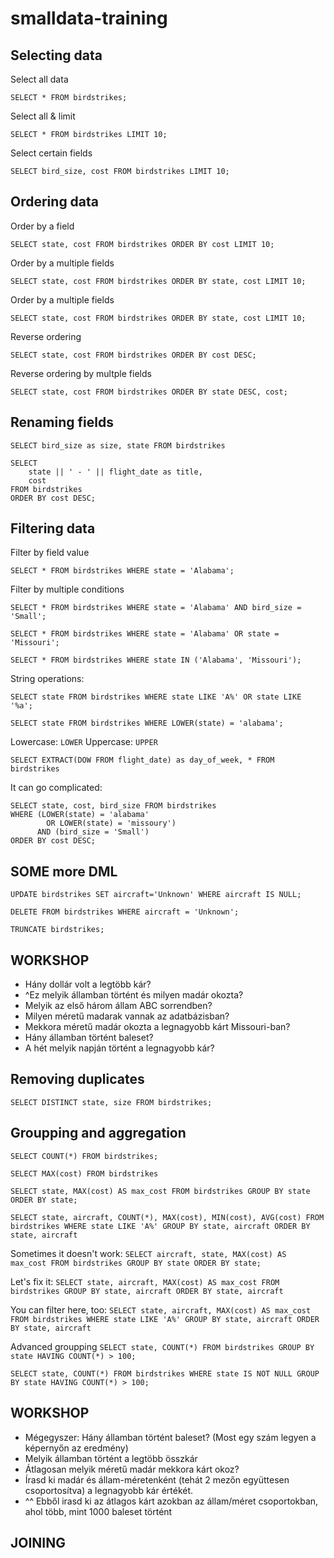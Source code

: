 # smalldata-training

## Selecting data

Select all data

`SELECT * FROM birdstrikes;`

Select all & limit

`SELECT * FROM birdstrikes LIMIT 10;`

Select certain fields

`SELECT bird_size, cost FROM birdstrikes LIMIT 10;`

## Ordering data

Order by a field

`SELECT state, cost FROM birdstrikes ORDER BY cost LIMIT 10;`

Order by a multiple fields

`SELECT state, cost FROM birdstrikes ORDER BY state, cost LIMIT 10;`

Order by a multiple fields

`SELECT state, cost FROM birdstrikes ORDER BY state, cost LIMIT 10;`

Reverse ordering

`SELECT state, cost FROM birdstrikes ORDER BY cost DESC;`

Reverse ordering by multple fields

`SELECT state, cost FROM birdstrikes ORDER BY state DESC, cost;`

## Renaming fields
`SELECT bird_size as size, state FROM birdstrikes`

```
SELECT
    state || ' - ' || flight_date as title,
    cost
FROM birdstrikes
ORDER BY cost DESC;
```

## Filtering data
Filter by field value

`SELECT * FROM birdstrikes WHERE state = 'Alabama';`

Filter by multiple conditions

`SELECT * FROM birdstrikes WHERE state = 'Alabama' AND bird_size = 'Small';`

`SELECT * FROM birdstrikes WHERE state = 'Alabama' OR state = 'Missouri';`

`SELECT * FROM birdstrikes WHERE state IN ('Alabama', 'Missouri');`

String operations:

`SELECT state FROM birdstrikes WHERE state LIKE 'A%' OR state LIKE '%a';`

`SELECT state FROM birdstrikes WHERE LOWER(state) = 'alabama';`

Lowercase: `LOWER`
Uppercase: `UPPER`

```
SELECT EXTRACT(DOW FROM flight_date) as day_of_week, * FROM birdstrikes
```

It can go complicated:

```
SELECT state, cost, bird_size FROM birdstrikes
WHERE (LOWER(state) = 'alabama'
        OR LOWER(state) = 'missoury')
      AND (bird_size = 'Small')
ORDER BY cost DESC;
```

## SOME more DML
```UPDATE birdstrikes SET aircraft='Unknown' WHERE aircraft IS NULL;```

```DELETE FROM birdstrikes WHERE aircraft = 'Unknown';```

```TRUNCATE birdstrikes;```

## WORKSHOP
* Hány dollár volt a legtöbb kár?
* ^Ez melyik államban történt és milyen madár okozta?
* Melyik az első három állam ABC sorrendben?
* Milyen méretű madarak vannak az adatbázisban?
* Mekkora méretű madár okozta a legnagyobb kárt Missouri-ban?
* Hány államban történt baleset?
* A hét melyik napján történt a legnagyobb kár?


## Removing duplicates
`SELECT DISTINCT state, size FROM birdstrikes;`

## Groupping and aggregation
`SELECT COUNT(*) FROM birdstrikes;`

`SELECT MAX(cost) FROM birdstrikes`

`SELECT state, MAX(cost) AS max_cost FROM birdstrikes GROUP BY state ORDER BY state;`

`SELECT state, aircraft, COUNT(*), MAX(cost), MIN(cost), AVG(cost) FROM birdstrikes WHERE state LIKE 'A%' GROUP BY state, aircraft ORDER BY state, aircraft`

Sometimes it doesn't work:
`SELECT aircraft, state, MAX(cost) AS max_cost FROM birdstrikes GROUP BY state ORDER BY state;`

Let's fix it:
`SELECT state, aircraft, MAX(cost) AS max_cost FROM birdstrikes GROUP BY state, aircraft ORDER BY state, aircraft`

You can filter here, too:
`SELECT state, aircraft, MAX(cost) AS max_cost FROM birdstrikes WHERE state LIKE 'A%' GROUP BY state, aircraft ORDER BY state, aircraft`

Advanced groupping
`SELECT state, COUNT(*) FROM birdstrikes GROUP BY state HAVING COUNT(*) > 100;`

`SELECT state, COUNT(*) FROM birdstrikes WHERE state IS NOT NULL GROUP BY state HAVING COUNT(*) > 100;`

## WORKSHOP
 * Mégegyszer: Hány államban történt baleset? (Most egy szám legyen a képernyőn az eredmény)
 * Melyik államban történt a legtöbb összkár
 * Átlagosan melyik méretű madár mekkora kárt okoz?
 * Írasd ki madár és állam-méretenként (tehát 2 mezőn együttesen csoportosítva) a legnagyobb kár értékét.
 * ^^ Ebből irasd ki az átlagos kárt azokban az állam/méret csoportokban, ahol több, mint 1000 baleset történt

## JOINING
``` SELECT * FROM emberek JOIN varosok ON (emberek.varos_id = varosok.id);
```

``` SELECT * FROM emberek INNER JOIN varosok ON (emberek.varos_id = varosok.id);
```

``` SELECT * FROM emberek LEFT JOIN varosok ON (emberek.varos_id = varosok.id);
```

``` SELECT * FROM emberek RIGHT JOIN varosok ON (emberek.varos_id = varosok.id);
```

``` SELECT * FROM emberek FULL OUTER JOIN varosok ON (emberek.varos_id = varosok.id);
```
